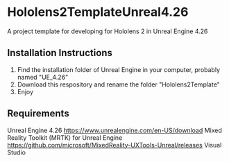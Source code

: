 # Hololens2TemplateUnreal4.26

A project template for developing for Hololens 2 in Unreal Engine 4.26

## Installation Instructions

1) Find the installation folder of Unreal Engine in your computer, probably named "UE_4.26"
2) Download this respository and rename the folder "Hololens2Template"
3) Enjoy

## Requirements

Unreal Engine 4.26 https://www.unrealengine.com/en-US/download
Mixed Reality Toolkit (MRTK) for Unreal Engine https://github.com/microsoft/MixedReality-UXTools-Unreal/releases
Visual Studio


